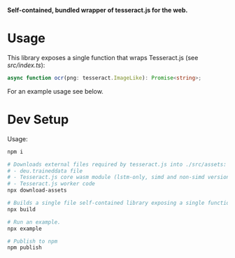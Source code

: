 **Self-contained, bundled wrapper of tesseract.js for the web.**

# Usage

This library exposes a single function that wraps Tesseract.js (see _src/index.ts_):

```ts
async function ocr(png: tesseract.ImageLike): Promise<string>;
```

For an example usage see below.

# Dev Setup

Usage:

```bash
npm i

# Downloads external files required by tesseract.js into ./src/assets:
# - deu.traineddata file
# - Tesseract.js core wasm module (lstm-only, simd and non-simd version)
# - Tesseract.js worker code
npx download-assets

# Builds a single file self-contained library exposing a single function that wraps tesseract.js.
npx build

# Run an example.
npx example

# Publish to npm
npm publish
```
